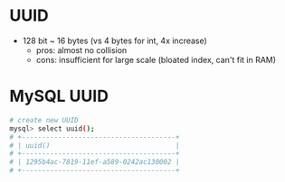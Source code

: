 # UUID

- 128 bit ~ 16 bytes (vs 4 bytes for int, 4x increase)
    - pros: almost no collision
    - cons: insufficient for large scale (bloated index, can't fit in RAM)

# MySQL UUID

```sh
# create new UUID
mysql> select uuid();
# +--------------------------------------+
# | uuid()                               |
# +--------------------------------------+
# | 1295b4ac-7819-11ef-a589-0242ac130002 |
# +--------------------------------------+
```
